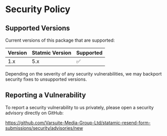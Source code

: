 # Security Policy

## Supported Versions

Current versions of this package that are supported:

| Version | Statmic Version | Supported          |
| ------- | --------------- | ------------------ |
| 1.x     | 5.x             | :white_check_mark: |

Depending on the severity of any security vulnerabilities, we may backport security fixes to unsupported versions.

## Reporting a Vulnerability

To report a security vulnerability to us privately, please open a security advisory directly on GitHub:

https://github.com/Varsuite-Media-Group-Ltd/statamic-resend-form-submissions/security/advisories/new
